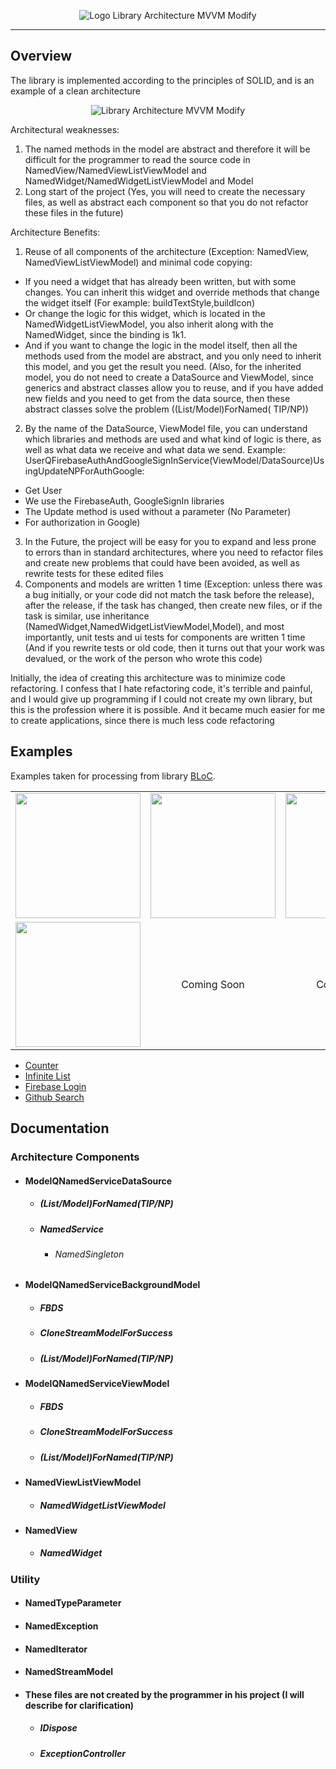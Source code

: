 <p align="center">
<img src="https://github.com/JacobOdd/library_architecture_mvvm_modify/blob/main/assets/logo_library_architecture_mvvm_modify.png" alt="Logo Library Architecture MVVM Modify"/>
</p>

---

## Overview

The library is implemented according to the principles of SOLID, and is an example of a clean architecture

<p align="center"> 
<img src="https://github.com/JacobOdd/library_architecture_mvvm_modify/blob/main/assets/library_architecture_mvvm_modify.png" alt="Library Architecture MVVM Modify"/>
</p>

Architectural weaknesses:
1) The named methods in the model are abstract and therefore it will be difficult for the programmer to read the source code in NamedView/NamedViewListViewModel and NamedWidget/NamedWidgetListViewModel and Model
2) Long start of the project (Yes, you will need to create the necessary files, as well as abstract each component so that you do not refactor these files in the future)

Architecture Benefits:
1) Reuse of all components of the architecture (Exception: NamedView, NamedViewListViewModel) and minimal code copying:
- If you need a widget that has already been written, but with some changes. You can inherit this widget and override methods that change the widget itself (For example: buildTextStyle,buildIcon)
- Or change the logic for this widget, which is located in the NamedWidgetListViewModel, you also inherit along with the NamedWidget, since the binding is 1k1.
- And if you want to change the logic in the model itself, then all the methods used from the model are abstract, and you only need to inherit this model, and you get the result you need. (Also, for the inherited model, you do not need to create a DataSource and ViewModel, since generics and abstract classes allow you to reuse, and if you have added new fields and you need to get from the data source, then these abstract classes solve the problem ((List/Model)ForNamed( TIP/NP))
2) By the name of the DataSource, ViewModel file, you can understand which libraries and methods are used and what kind of logic is there, as well as what data we receive and what data we send.
Example: UserQFirebaseAuthAndGoogleSignInService(ViewModel/DataSource)UsingUpdateNPForAuthGoogle:
- Get User 
- We use the FirebaseAuth, GoogleSignIn libraries
- The Update method is used without a parameter (No Parameter)
- For authorization in Google)
3) In the Future, the project will be easy for you to expand and less prone to errors than in standard architectures, where you need to refactor files and create new problems that could have been avoided, as well as rewrite tests for these edited files
4) Components and models are written 1 time (Exception: unless there was a bug initially, or your code did not match the task before the release), after the release, if the task has changed, then create new files, or if the task is similar, use inheritance (NamedWidget,NamedWidgetListViewModel,Model), and most importantly, unit tests and ui tests for components are written 1 time (And if you rewrite tests or old code, then it turns out that your work was devalued, or the work of the person who wrote this code)

Initially, the idea of creating this architecture was to minimize code refactoring. I confess that I hate refactoring code, it's terrible and painful, and I would give up programming if I could not create my own library, but this is the profession where it is possible. And it became much easier for me to create applications, since there is much less code refactoring

## Examples

Examples taken for processing from library <a href="https://github.com/felangel/bloc#examples">BLoC</a>.

<div style="text-align: center">
    <table>
        <tr>
            <td style="text-align: center">
                <img src="https://github.com/JacobOdd/library_architecture_mvvm_modify/blob/main/assets/counter.gif" width="200"/>
            </td>            
            <td style="text-align: center">
                <img src="https://github.com/JacobOdd/library_architecture_mvvm_modify/blob/main/assets/infinite_list.gif" width="200"/>
            </td>
            <td style="text-align: center">
                <img src="https://github.com/JacobOdd/library_architecture_mvvm_modify/blob/main/assets/firebase_login.gif" width="200"/>
            </td>
        </tr>
        <tr>
            <td style="text-align: center">
               <img src="https://github.com/JacobOdd/library_architecture_mvvm_modify/blob/main/assets/github_search.gif" width="200"/>
            </td>
            <td style="text-align: center">
               Coming Soon
            </td>
            <td style="text-align: center">
               Coming Soon
            </td>
        </tr>
    </table>
</div>

- <a href="https://github.com/JacobOdd/library_architecture_mvvm_modify/blob/main/examples/library_arch_mvvm_modify_counter">Counter</a>
- <a href="https://github.com/JacobOdd/library_architecture_mvvm_modify/blob/main/examples/library_arch_mvvm_modify_infinite_list">Infinite List</a>
- <a href="https://github.com/JacobOdd/library_architecture_mvvm_modify/blob/main/examples/library_arch_mvvm_modify_firebase_login">Firebase Login</a>
- <a href="https://github.com/JacobOdd/library_architecture_mvvm_modify/blob/main/examples/library_arch_mvvm_modify_github_search">Github Search</a>

## Documentation

### Architecture Components
- #### ModelQNamedServiceDataSource
  - ##### (List/Model)ForNamed(TIP/NP)
  - ##### NamedService
    - ###### NamedSingleton
- #### ModelQNamedServiceBackgroundModel
  - ##### FBDS
  - ##### CloneStreamModelForSuccess
  - ##### (List/Model)ForNamed(TIP/NP)
- #### ModelQNamedServiceViewModel
  - ##### FBDS
  - ##### CloneStreamModelForSuccess
  - ##### (List/Model)ForNamed(TIP/NP)
- #### NamedViewListViewModel
  - ##### NamedWidgetListViewModel
- #### NamedView
  - ##### NamedWidget

### Utility
- #### NamedTypeParameter
- #### NamedException
- #### NamedIterator
- #### NamedStreamModel
- #### These files are not created by the programmer in his project (I will describe for clarification)
  - ##### IDispose 
  - ##### ExceptionController

